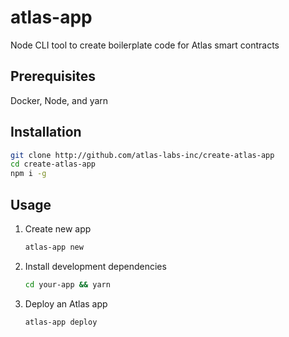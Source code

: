 # atlas-app
Node CLI tool to create boilerplate code for Atlas smart contracts

## Prerequisites
Docker, Node, and yarn

## Installation
```sh
git clone http://github.com/atlas-labs-inc/create-atlas-app
cd create-atlas-app
npm i -g
```
## Usage
1. Create new app
    ```sh
    atlas-app new
    ```
2. Install development dependencies 
    ```sh
    cd your-app && yarn
    ```
3. Deploy an Atlas app
    ```sh
    atlas-app deploy
    ```

